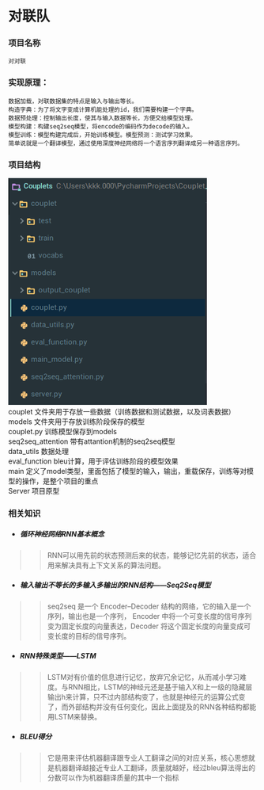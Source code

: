 # 对联队

### 项目名称
    对对联

### 实现原理：
    数据加载，对联数据集的特点是输入与输出等长。
    构造字典：为了将文字变成计算机能处理的id，我们需要构建一个字典。
    数据预处理：控制输出长度，使其与输入数据等长，方便交给模型处理。
    模型构建：构建seq2seq模型，将encode的编码作为decode的输入。
    模型训练：模型构建完成后，开始训练模型。模型预测：测试学习效果。
    简单说就是一个翻译模型，通过使用深度神经网络将一个语言序列翻译成另一种语言序列。

### 项目结构<br>
![](https://github.com/18900318726/duiliandui/blob/master/201721123005/jiegou.png)<br>
 couplet        文件夹用于存放一些数据（训练数据和测试数据，以及词表数据）<br>
 models         文件夹用于存放训练阶段保存的模型 <br>
 couplet.py     训练模型保存到models <br>
 seq2seq_attention  带有attantion机制的seq2seq模型 <br>
 data_utils     数据处理 <br>
 eval_function  bleu计算，用于评估训练阶段的模型效果 <br>
 main       定义了model类型，里面包括了模型的输入，输出，重载保存，训练等对模型的操作，是整个项目的重点<br>
 Server    项目原型
 ### 相关知识
 * ##### 循环神经网络RNN基本概念
 >>RNN可以用先前的状态预测后来的状态，能够记忆先前的状态，适合用来解决具有上下文关系的算法问题。
* ##### 输入输出不等长的多输入多输出的RNN结构——Seq2Seq模型
 >>seq2seq 是一个 Encoder–Decoder 结构的网络，它的输入是一个序列，输出也是一个序列， Encoder 中将一个可变长度的信号序列变为固定长度的向量表达，Decoder 将这个固定长度的向量变成可变长度的目标的信号序列。
* ##### RNN特殊类型——LSTM
>> LSTM对有价值的信息进行记忆，放弃冗余记忆，从而减小学习难度。与RNN相比，LSTM的神经元还是基于输入X和上一级的隐藏层输出h来计算，只不过内部结构变了，也就是神经元的运算公式变了，而外部结构并没有任何变化，因此上面提及的RNN各种结构都能用LSTM来替换。
* ##### BLEU得分
 >>它是用来评估机器翻译跟专业人工翻译之间的对应关系，核心思想就是机器翻译越接近专业人工翻译，质量就越好，经过bleu算法得出的分数可以作为机器翻译质量的其中一个指标
